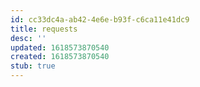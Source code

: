 ```yaml
---
id: cc33dc4a-ab42-4e6e-b93f-c6ca11e41dc9
title: requests
desc: ''
updated: 1618573870540
created: 1618573870540
stub: true
---
```


